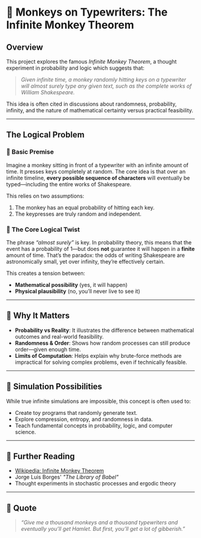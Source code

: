 # 🐒 Monkeys on Typewriters: The Infinite Monkey Theorem

## Overview

This project explores the famous *Infinite Monkey Theorem*, a thought experiment in probability and logic which suggests that:

> *Given infinite time, a monkey randomly hitting keys on a typewriter will almost surely type any given text, such as the complete works of William Shakespeare.*

This idea is often cited in discussions about randomness, probability, infinity, and the nature of mathematical certainty versus practical feasibility.

---

## The Logical Problem

### 🔢 Basic Premise

Imagine a monkey sitting in front of a typewriter with an infinite amount of time. It presses keys completely at random. The core idea is that over an infinite timeline, **every possible sequence of characters** will eventually be typed—including the entire works of Shakespeare.

This relies on two assumptions:
1. The monkey has an equal probability of hitting each key.
2. The keypresses are truly random and independent.

### 🤯 The Core Logical Twist

The phrase *“almost surely”* is key. In probability theory, this means that the event has a probability of 1—but does **not** guarantee it will happen in a **finite** amount of time. That’s the paradox: the odds of writing Shakespeare are astronomically small, yet over infinity, they’re effectively certain.

This creates a tension between:
- **Mathematical possibility** (yes, it will happen)
- **Physical plausibility** (no, you’ll never live to see it)

---

## 🧠 Why It Matters

- **Probability vs Reality**: It illustrates the difference between mathematical outcomes and real-world feasibility.
- **Randomness & Order**: Shows how random processes can still produce order—given enough time.
- **Limits of Computation**: Helps explain why brute-force methods are impractical for solving complex problems, even if technically feasible.

---

## 🧪 Simulation Possibilities

While true infinite simulations are impossible, this concept is often used to:
- Create toy programs that randomly generate text.
- Explore compression, entropy, and randomness in data.
- Teach fundamental concepts in probability, logic, and computer science.

---

## 🔗 Further Reading

- [Wikipedia: Infinite Monkey Theorem](https://en.wikipedia.org/wiki/Infinite_monkey_theorem)
- Jorge Luis Borges' *"The Library of Babel"*
- Thought experiments in stochastic processes and ergodic theory

---

## 💬 Quote

> *“Give me a thousand monkeys and a thousand typewriters and eventually you’ll get Hamlet. But first, you’ll get a lot of gibberish.”*
